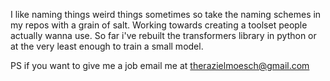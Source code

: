 I like naming things weird things sometimes so take the naming schemes in my repos with a grain of salt. Working towards creating a toolset people actually wanna use.
So far i've rebuilt the transformers library in python or at the very least enough to train a small model. 

PS if you want to give me a job email me at therazielmoesch@gmail.com
